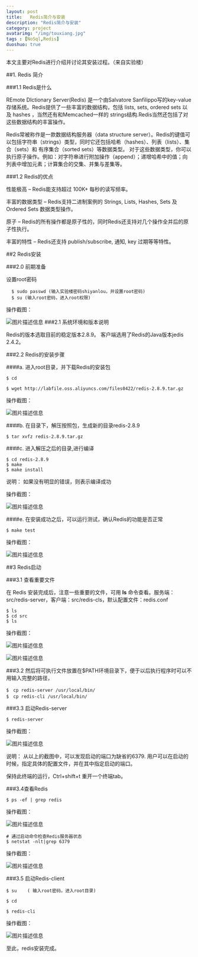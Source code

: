 ```yaml
---
layout: post
title:   Redis简介与安装
description: "Redis简介与安装"
category: project
avatarimg: "/img/touxiang.jpg"
tags : [NoSql,Redis]
duoshuo: true
---
```

本文主要对Redis进行介绍并讨论其安装过程。（来自实验楼）
<!-- more -->

##1. Redis 简介

###1.1 Redis是什么 

REmote DIctionary Server(Redis) 是一个由Salvatore Sanfilippo写的key-value存储系统。Redis提供了一些丰富的数据结构，包括 lists, sets, ordered sets 以及 hashes ，当然还有和Memcached一样的 strings结构.Redis当然还包括了对这些数据结构的丰富操作。 

Redis常被称作是一款数据结构服务器（data structure server）。Redis的键值可以包括字符串（strings）类型，同时它还包括哈希（hashes）、列表（lists）、集合（sets）和 有序集合（sorted sets）等数据类型。 对于这些数据类型，你可以执行原子操作。例如：对字符串进行附加操作（append）；递增哈希中的值；向列表中增加元素；计算集合的交集、并集与差集等。

###1.2 Redis的优点 

性能极高 – Redis能支持超过 100K+ 每秒的读写频率。 

丰富的数据类型 – Redis支持二进制案例的 Strings, Lists, Hashes, Sets 及 Ordered Sets 数据类型操作。 

原子 – Redis的所有操作都是原子性的，同时Redis还支持对几个操作全并后的原子性执行。 

丰富的特性 – Redis还支持 publish/subscribe, 通知, key 过期等等特性。


##2  Redis安装

###2.0 前期准备

设置root密码

	  $ sudo passwd (输入实验楼密码shiyanlou，并设置root密码)
	  $ su (输入root密码，进入root权限)


操作截图：

 ![图片描述信息](https://dn-anything-about-doc.qbox.me/userid42227labid778time1429171336201?watermark/1/image/aHR0cDovL3N5bC1zdGF0aWMucWluaXVkbi5jb20vaW1nL3dhdGVybWFyay5wbmc=/dissolve/60/gravity/SouthEast/dx/0/dy/10)
###2.1  系统环境和版本说明

 Redis的版本选取目前的稳定版本2.8.9。 客户端选用了Redis的Java版本jedis 2.4.2。

###2.2  Redis的安装步骤

####a. 进入root目录，并下载Redis的安装包

	$ cd
	
	$ wget http://labfile.oss.aliyuncs.com/files0422/redis-2.8.9.tar.gz


操作截图：

![图片描述信息](https://dn-anything-about-doc.qbox.me/userid42227labid891time1429255208912?watermark/1/image/aHR0cDovL3N5bC1zdGF0aWMucWluaXVkbi5jb20vaW1nL3dhdGVybWFyay5wbmc=/dissolve/60/gravity/SouthEast/dx/0/dy/10)

####b. 在目录下，解压按照包，生成新的目录redis-2.8.9


	$ tar xvfz redis-2.8.9.tar.gz
	
####c.  进入解压之后的目录,进行编译

	$ cd redis-2.8.9
	$ make
	$ make install


说明： 如果没有明显的错误，则表示编译成功

操作截图：

![图片描述信息](https://dn-anything-about-doc.qbox.me/userid42227labid891time1429255384936?watermark/1/image/aHR0cDovL3N5bC1zdGF0aWMucWluaXVkbi5jb20vaW1nL3dhdGVybWFyay5wbmc=/dissolve/60/gravity/SouthEast/dx/0/dy/10)


####e.  在安装成功之后，可以运行测试，确认Redis的功能是否正常

	$ make test


操作截图：

 ![图片描述信息](https://dn-anything-about-doc.qbox.me/userid42227labid891time1429253422306?watermark/1/image/aHR0cDovL3N5bC1zdGF0aWMucWluaXVkbi5jb20vaW1nL3dhdGVybWFyay5wbmc=/dissolve/60/gravity/SouthEast/dx/0/dy/10)



##3  Redis启动

###3.1 查看重要文件

 在 Redis 安装完成后，注意一些重要的文件，可用 **ls** 命令查看。服务端：src/redis-server，客户端：src/redis-cls，默认配置文件：redis.conf
 

	$ ls
	$ cd src
	$ ls

操作截图：

![图片描述信息](https://dn-anything-about-doc.qbox.me/userid42227labid891time1429254140004?watermark/1/image/aHR0cDovL3N5bC1zdGF0aWMucWluaXVkbi5jb20vaW1nL3dhdGVybWFyay5wbmc=/dissolve/60/gravity/SouthEast/dx/0/dy/10)

![图片描述信息](https://dn-anything-about-doc.qbox.me/userid42227labid891time1429254149232?watermark/1/image/aHR0cDovL3N5bC1zdGF0aWMucWluaXVkbi5jb20vaW1nL3dhdGVybWFyay5wbmc=/dissolve/60/gravity/SouthEast/dx/0/dy/10)


###3.2 然后将可执行文件放置在$PATH环境目录下，便于以后执行程序时可以不用输入完整的路径，

	$　cp redis-server /usr/local/bin/
	$　cp redis-cli /usr/local/bin/



###3.3 启动Redis-server


	$ redis-server  


操作截图：

![图片描述信息](https://dn-anything-about-doc.qbox.me/userid42227labid891time1429254648296?watermark/1/image/aHR0cDovL3N5bC1zdGF0aWMucWluaXVkbi5jb20vaW1nL3dhdGVybWFyay5wbmc=/dissolve/60/gravity/SouthEast/dx/0/dy/10)


说明： 从以上的截图中，可以发现启动的端口为缺省的6379. 用户可以在启动的时候，指定具体的配置文件，并在其中指定启动的端口。

保持此终端的运行，Ctrl+shift+t 重开一个终端tab。


###3.4查看Redis


	$ ps -ef | grep redis



操作截图：

![图片描述信息](https://dn-anything-about-doc.qbox.me/userid42227labid891time1429256222062?watermark/1/image/aHR0cDovL3N5bC1zdGF0aWMucWluaXVkbi5jb20vaW1nL3dhdGVybWFyay5wbmc=/dissolve/60/gravity/SouthEast/dx/0/dy/10)

	# 通过启动命令检查Redis服务器状态
	$ netstat -nlt|grep 6379


操作截图：

![图片描述信息](https://dn-anything-about-doc.qbox.me/userid42227labid891time1429256206246?watermark/1/image/aHR0cDovL3N5bC1zdGF0aWMucWluaXVkbi5jb20vaW1nL3dhdGVybWFyay5wbmc=/dissolve/60/gravity/SouthEast/dx/0/dy/10)


###3.5 启动Redis-client


	$ su    ( 输入root密码，进入root目录)
	
	$ cd
	
	$ redis-cli
	


操作截图：

![图片描述信息](https://dn-anything-about-doc.qbox.me/userid42227labid891time1429257106714?watermark/1/image/aHR0cDovL3N5bC1zdGF0aWMucWluaXVkbi5jb20vaW1nL3dhdGVybWFyay5wbmc=/dissolve/60/gravity/SouthEast/dx/0/dy/10)



至此，redis安装完成。